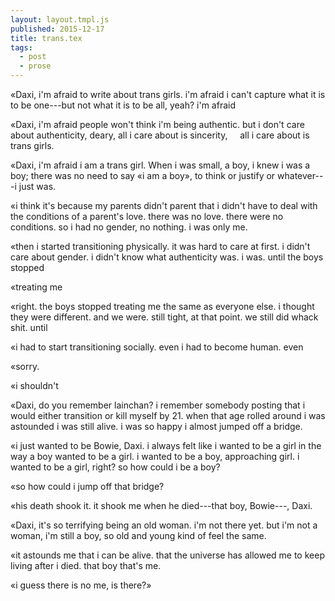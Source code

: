 ```yaml
---
layout: layout.tmpl.js
published: 2015-12-17
title: trans.tex
tags:
  - post
  - prose
---
```

&laquo;Daxi, i'm afraid to write about trans girls. i'm afraid i can't capture what it is to be one---but not what it is to be all, yeah? i'm afraid

&laquo;Daxi, i'm afraid people won't think i'm being authentic. but i don't care about authenticity, deary, all i care about is sincerity, &nbsp; &nbsp; all i care about is trans girls.

&laquo;Daxi, i'm afraid i am a trans girl. When i was small, a boy, i knew i was a boy; there was no need to say «i am a boy», to think or justify or whatever---i just was.

&laquo;i think it's because my parents didn't parent that i didn't have to deal with the conditions of a parent's love. there was no love. there were no conditions. so i had no gender, no nothing. i was only me.

&laquo;then i started transitioning physically. it was hard to care at first. i didn't care about gender. i didn't know what authenticity was. i was. until the boys stopped

&laquo;treating me

&laquo;right. the boys stopped treating me the same as everyone else. i thought they were different. and we were. still tight, at that point. we still did whack shit. until

&laquo;i had to start transitioning socially. even i had to become human. even

&laquo;sorry.

&laquo;i shouldn't

&laquo;Daxi, do you remember lainchan? i remember somebody posting that i would either transition or kill myself by 21. when that age rolled around i was astounded i was still alive. i was so happy i almost jumped off a bridge.

&laquo;i just wanted to be Bowie, Daxi. i always felt like i wanted to be a girl in the way a boy wanted to be a girl. i wanted to be a boy, approaching girl. i wanted to be a girl, right? so how could i be a boy?

&laquo;so how could i jump off that bridge?

&laquo;his death shook it. it shook me when he died---that boy, Bowie---, Daxi.

&laquo;Daxi, it's so terrifying being an old woman. i'm not there yet. but i'm not a woman, i'm still a boy, so old and young kind of feel the same.

&laquo;it astounds me that i can be alive. that the universe has allowed me to keep living after i died. that boy that's me.

&laquo;i guess there is no me, is there?&raquo;

